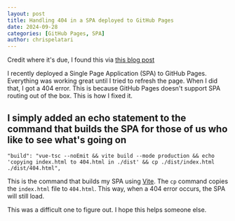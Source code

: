 ```yaml
---
layout: post
title: Handling 404 in a SPA deployed to GitHub Pages
date: 2024-09-28
categories: [GitHub Pages, SPA]
author: chrispelatari
---
```


Credit where it's due, I found this via [this blog post](https://dev.to/lico/handling-404-error-in-spa-deployed-on-github-pages-246p)

I recently deployed a Single Page Application (SPA) to GitHub Pages. Everything was working great until I tried to refresh the page. When I did that, I got a 404 error. This is because GitHub Pages doesn't support SPA routing out of the box. This is how I fixed it.

## I simply added an echo statement to the command that builds the SPA for those of us who like to see what's going on


```
"build": "vue-tsc --noEmit && vite build --mode production && echo 'copying index.html to 404.html in ./dist' && cp ./dist/index.html ./dist/404.html",
```

This is the command that builds my SPA using [Vite](https://vitejs.dev/). The `cp` command copies the `index.html` file to `404.html`. This way, when a 404 error occurs, the SPA will still load.

This was a difficult one to figure out. I hope this helps someone else.